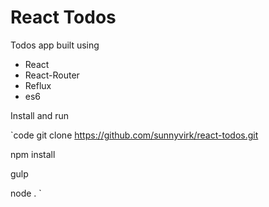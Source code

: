 # React Todos

Todos app built using
* React
* React-Router
* Reflux
* es6

Install and run

`code
git clone https://github.com/sunnyvirk/react-todos.git

npm install

gulp

node .
`
